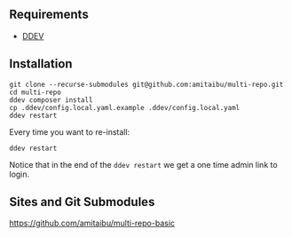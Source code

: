 ## Requirements

* [DDEV](https://ddev.readthedocs.io/en/stable/)

## Installation

    git clone --recurse-submodules git@github.com:amitaibu/multi-repo.git
    cd multi-repo
    ddev composer install
    cp .ddev/config.local.yaml.example .ddev/config.local.yaml
    ddev restart

Every time you want to re-install:

    ddev restart


Notice that in the end of the `ddev restart` we get a one time admin link to login.

## Sites and Git Submodules

https://github.com/amitaibu/multi-repo-basic

